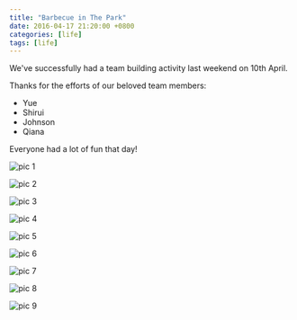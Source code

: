 ```yaml
---
title: "Barbecue in The Park"
date: 2016-04-17 21:20:00 +0800
categories: [life]
tags: [life]
---
```


We've successfully had a team building activity last weekend on 10th April.

Thanks for the efforts of our beloved team members:

* Yue
* Shirui
* Johnson
* Qiana

Everyone had a lot of fun that day!

![pic 1](/images/posts/barbecue/1.pic.jpg)

![pic 2](/images/posts/barbecue/2.pic.jpg)

![pic 3](/images/posts/barbecue/3.pic.jpg)

![pic 4](/images/posts/barbecue/4.pic.jpg)

![pic 5](/images/posts/barbecue/5.pic.jpg)

![pic 6](/images/posts/barbecue/6.pic.jpg)

![pic 7](/images/posts/barbecue/7.pic.jpg)

![pic 8](/images/posts/barbecue/8.pic.jpg)

![pic 9](/images/posts/barbecue/9.pic.jpg)


